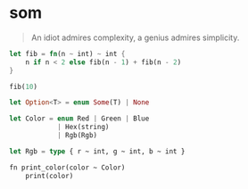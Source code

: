 # som

> An idiot admires complexity, a genius admires simplicity.

```rust
let fib = fn(n ~ int) ~ int {
    n if n < 2 else fib(n - 1) + fib(n - 2)
}

fib(10)
```

```rust
let Option<T> = enum Some(T) | None

let Color = enum Red | Green | Blue 
            | Hex(string) 
            | Rgb(Rgb)

let Rgb = type { r ~ int, g ~ int, b ~ int }

fn print_color(color ~ Color)
    print(color)
```
